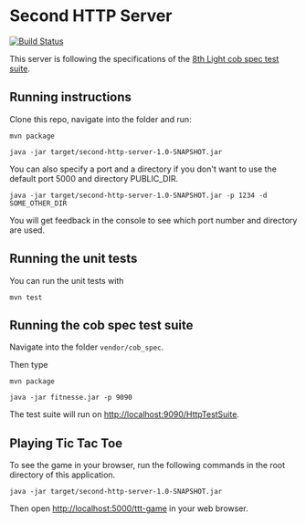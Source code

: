 # Second HTTP Server
[![Build Status](https://travis-ci.org/RabeaGleissner/second-http-server.svg?branch=master)](https://travis-ci.org/RabeaGleissner/second-http-server)

This server is following the specifications of the [8th Light cob spec test suite](https://github.com/8thlight/cob_spec).

## Running instructions

Clone this repo, navigate into the folder and run:

`mvn package`

`java -jar target/second-http-server-1.0-SNAPSHOT.jar`

You can also specify a port and a directory if you don't want to use the default port 5000 and directory PUBLIC_DIR.

`java -jar target/second-http-server-1.0-SNAPSHOT.jar -p 1234 -d SOME_OTHER_DIR`

You will get feedback in the console to see which port number and directory are used.


## Running the unit tests

You can run the unit tests with

`mvn test`

## Running the cob spec test suite

Navigate into the folder `vendor/cob_spec`.

Then type

`mvn package`

`java -jar fitnesse.jar -p 9090`

The test suite will run on [http://localhost:9090/HttpTestSuite](http://localhost:9090/HttpTestSuite).

## Playing Tic Tac Toe

To see the game in your browser, run the following commands in the root directory of this application.

`java -jar target/second-http-server-1.0-SNAPSHOT.jar`

Then open [http://localhost:5000/ttt-game](http://localhost:5000/ttt-game) in your web browser.
